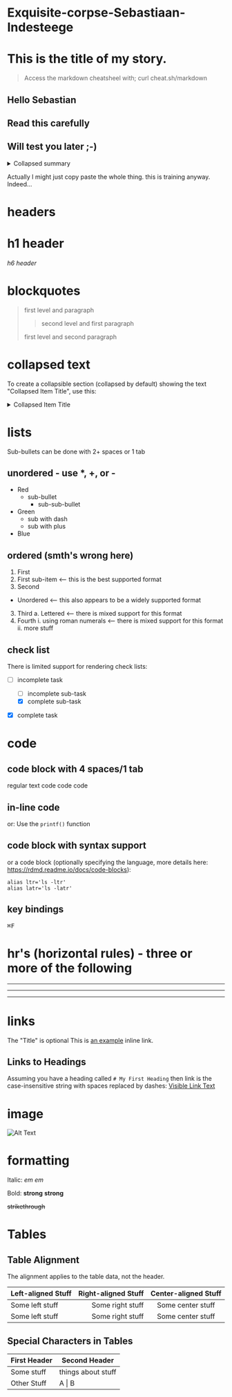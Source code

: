 # Exquisite-corpse-Sebastiaan-Indesteege

# This is the title of my story.
> Access the markdown cheatsheel with; curl cheat.sh/markdown

## Hello Sebastian
## Read this carefully
## Will test you later ;-)

<details>
    <summary>Collapsed summary</summary>
    <p>yadiyadiyada</p>
    <p>etc...</p>
</details>

Actually I might just copy paste the whole thing. 
this is training anyway. Indeed...

# headers
# h1 header
###### h6 header
 
# blockquotes
> first level and paragraph
>> second level and first paragraph
>
> first level and second paragraph

# collapsed text
To create a collapsible section (collapsed by default) showing the text "Collapsed Item 
Title", use this:
<details>
    <summary>Collapsed Item Title</summary>
    <p>Collapsed content</p>
    <p>Other collapsed content.</p>
</details>

# lists
Sub-bullets can be done with 2+ spaces or 1 tab
## unordered - use *, +, or -
* Red
  * sub-bullet
    * sub-sub-bullet
* Green
  - sub with dash
  + sub with plus
* Blue

## ordered (smth's wrong here)
1. First
  1. First sub-item <-- this is the best supported format
2. Second
  * Unordered  <-- this also appears to be a widely supported format
3. Third
  a. Lettered  <-- there is mixed support for this format
4. Fourth
  i. using roman numerals  <-- there is mixed support for this format
  ii. more stuff 

## check list
There is limited support for rendering check lists:
- [ ] incomplete task
    - [ ] incomplete sub-task
    - [x] complete sub-task
- [x] complete task


# code
## code block with 4 spaces/1 tab
regular text
        code code code

## in-line code
or:
Use the `printf()` function

## code block with syntax support
or a code block (optionally specifying the language, more details here: 
https://rdmd.readme.io/docs/code-blocks):
```shell
alias ltr='ls -ltr'
alias latr='ls -latr'
```

## key bindings
<kbd>⌘F</kbd>

# hr's (horizontal rules) - three or more of the following
***
---
___

# links
The "Title" is optional
This is [an example](http://example.com "Title") inline link.

## Links to Headings
Assuming you have a heading called `# My First Heading` then link is the 
case-insensitive string with spaces replaced by dashes:
[Visible Link Text](#my-first-heading "Hover-text link title")

# image
![Alt Text](/Users/aude/Documents/becode/md_chsheet.png)

# formatting
Italic:
*em* _em_

Bold: 
**strong** __strong__

~~strikethrough~~

# Tables

## Table Alignment
The alignment applies to the table data, not the header.

Left-aligned Stuff | Right-aligned Stuff | Center-aligned Stuff
| :--- | ---: | :---:
Some left stuff   | Some right stuff  | Some center stuff 
Some left stuff   | Some right stuff  | Some center stuff 

## Special Characters in Tables
First Header  | Second Header
------------- | -------------
Some stuff   | things about stuff
Other Stuff  |  A \| B
